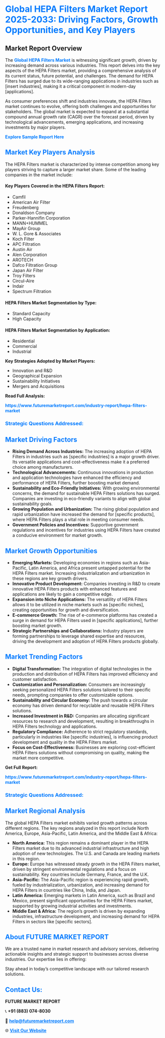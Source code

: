 <h1 style="color: #007BFF;">Global HEPA Filters Market Report 2025-2033: Driving Factors, Growth Opportunities, and Key Players</h1>

<section id="overview">
<h2>Market Report Overview</h2>
<p>The <a href="https://www.futuremarketreport.com/industry-report/hepa-filters-market" style="color: #007BFF; text-decoration: none;"><strong>Global HEPA Filters Market</strong></a> is witnessing significant growth, driven by increasing demand across various industries. This report delves into the key aspects of the HEPA Filters market, providing a comprehensive analysis of its current status, future potential, and challenges. The demand for HEPA Filters has surged due to its wide-ranging applications in industries such as [insert industries], making it a critical component in modern-day [applications].</p>
<p>As consumer preferences shift and industries innovate, the HEPA Filters market continues to evolve, offering both challenges and opportunities for stakeholders. The global market is expected to expand at a substantial compound annual growth rate (CAGR) over the forecast period, driven by technological advancements, emerging applications, and increasing investments by major players.</p>
</section>

<section id="overview">
<p><a href="https://www.futuremarketreport.com/request-sample/reportId=27436" style="color: #007BFF; text-decoration: none;"><strong>Explore Sample Report Here</strong></a></p>
</section>

<section id="key-players">
<h2 style="color: #007BFF;">Market Key Players Analysis</h2>
<p>The HEPA Filters market is characterized by intense competition among key players striving to capture a larger market share. Some of the leading companies in the market include:</p>
<h4>Key Players Covered in the HEPA Filters Report:</h4>
<ul><li>Camfil</li><li>American Air Filter</li><li>Freudenberg</li><li>Donaldson Company</li><li>Parker-Hannifin Corporation</li><li>MANN+HUMMEL</li><li>MayAir Group</li><li>W. L. Gore &amp; Associates</li><li>Koch Filter</li><li>APC Filtration</li><li>Austin Air</li><li>Alen Corporation</li><li>AROTECH</li><li>Dafco Filtration Group</li><li>Japan Air Filter</li><li>Troy Filters</li><li>Circul-Aire</li><li>Indair</li><li>Spectrum Filtration</li></ul>
<h4>HEPA Filters Market Segmentation by Type:</h4>
<ul><li>Standard Capacity</li><li>High Capacity</li></ul>

<h4>HEPA Filters Market Segmentation by Application:</h4>
<ul><li>Residential</li><li>Commercial</li><li>Industrial</li></ul>
<p><strong>Key Strategies Adopted by Market Players:</strong></p>
<ul>
<li>Innovation and R&D</li>
<li>Geographical Expansion</li>
<li>Sustainability Initiatives</li>
<li>Mergers and Acquisitions</li>
</ul>
</section>

<section>
<p><strong>Read Full Analysis: </strong></p><a href="https://www.futuremarketreport.com/industry-report/hepa-filters-market" style="color: #007BFF; text-decoration: none;"><strong>https://www.futuremarketreport.com/industry-report/hepa-filters-market</strong></a>
<h3 style="color: #007BFF;">Strategic Questions Addressed:</h3>
</section>

<section id="driving-factors">
<h2 style="color: #007BFF;">Market Driving Factors</h2>
<ul>
<li><strong>Rising Demand Across Industries:</strong> The increasing adoption of HEPA Filters in industries such as [specific industries] is a major growth driver. Its versatile applications and cost-effectiveness make it a preferred choice among manufacturers.</li>
<li><strong>Technological Advancements:</strong> Continuous innovations in production and application technologies have enhanced the efficiency and performance of HEPA Filters, further boosting market demand.</li>
<li><strong>Sustainability and Eco-Friendly Initiatives:</strong> With growing environmental concerns, the demand for sustainable HEPA Filters solutions has surged. Companies are investing in eco-friendly variants to align with global sustainability goals.</li>
<li><strong>Growing Population and Urbanization:</strong> The rising global population and rapid urbanization have increased the demand for [specific products], where HEPA Filters plays a vital role in meeting consumer needs.</li>
<li><strong>Government Policies and Incentives:</strong> Supportive government regulations and incentives for industries using HEPA Filters have created a conducive environment for market growth.</li>
</ul>
</section>

<section id="growth-opportunities">
<h2 style="color: #007BFF;">Market Growth Opportunities</h2>
<ul>
<li><strong>Emerging Markets:</strong> Developing economies in regions such as Asia-Pacific, Latin America, and Africa present untapped potential for the HEPA Filters market. Increasing industrialization and urbanization in these regions are key growth drivers.</li>
<li><strong>Innovative Product Development:</strong> Companies investing in R&D to create innovative HEPA Filters products with enhanced features and applications are likely to gain a competitive edge.</li>
<li><strong>Expansion into Niche Applications:</strong> The versatility of HEPA Filters allows it to be utilized in niche markets such as [specific niches], creating opportunities for growth and diversification.</li>
<li><strong>E-commerce Growth:</strong> The rise of e-commerce platforms has created a surge in demand for HEPA Filters used in [specific applications], further boosting market growth.</li>
<li><strong>Strategic Partnerships and Collaborations:</strong> Industry players are forming partnerships to leverage shared expertise and resources, driving the development and adoption of HEPA Filters products globally.</li>
</ul>
</section>

<section id="trending-factors">
<h2 style="color: #007BFF;">Market Trending Factors</h2>
<ul>
<li><strong>Digital Transformation:</strong> The integration of digital technologies in the production and distribution of HEPA Filters has improved efficiency and customer satisfaction.</li>
<li><strong>Customization and Personalization:</strong> Consumers are increasingly seeking personalized HEPA Filters solutions tailored to their specific needs, prompting companies to offer customizable options.</li>
<li><strong>Sustainability and Circular Economy:</strong> The push towards a circular economy has driven demand for recyclable and reusable HEPA Filters solutions.</li>
<li><strong>Increased Investment in R&D:</strong> Companies are allocating significant resources to research and development, resulting in breakthroughs in HEPA Filters technology and applications.</li>
<li><strong>Regulatory Compliance:</strong> Adherence to strict regulatory standards, particularly in industries like [specific industries], is influencing product development and quality in the HEPA Filters market.</li>
<li><strong>Focus on Cost-Effectiveness:</strong> Businesses are exploring cost-efficient HEPA Filters solutions without compromising on quality, making the market more competitive.</li>
</ul>
</section>

<section>
<p><strong>Get Full Report: </strong></p><a href="https://www.futuremarketreport.com/industry-report/hepa-filters-market" style="color: #007BFF; text-decoration: none;"><strong>https://www.futuremarketreport.com/industry-report/hepa-filters-market</strong></a>
<h3 style="color: #007BFF;">Strategic Questions Addressed:</h3>
</section>


<section id="regional-analysis">
<h2 style="color: #007BFF;">Market Regional Analysis</h2>
<p>The global HEPA Filters market exhibits varied growth patterns across different regions. The key regions analyzed in this report include North America, Europe, Asia-Pacific, Latin America, and the Middle East & Africa:</p>
<ul>
<li><strong>North America:</strong> This region remains a dominant player in the HEPA Filters market due to its advanced industrial infrastructure and high adoption of new technologies. The U.S. and Canada are leading markets in this region.</li>
<li><strong>Europe:</strong> Europe has witnessed steady growth in the HEPA Filters market, driven by stringent environmental regulations and a focus on sustainability. Key countries include Germany, France, and the U.K.</li>
<li><strong>Asia-Pacific:</strong> The Asia-Pacific region is experiencing rapid growth, fueled by industrialization, urbanization, and increasing demand for HEPA Filters in countries like China, India, and Japan.</li>
<li><strong>Latin America:</strong> Emerging markets in Latin America, such as Brazil and Mexico, present significant opportunities for the HEPA Filters market, supported by growing industrial activities and investments.</li>
<li><strong>Middle East & Africa:</strong> The region’s growth is driven by expanding industries, infrastructure development, and increasing demand for HEPA Filters in sectors like [specific sectors].</li>
</ul>
</section>

<footer>
<h2 style="color: #007BFF;">About FUTURE MARKET REPORT</h2>
<p>We are a trusted name in market research and advisory services, delivering actionable insights and strategic support to businesses across diverse industries. Our expertise lies in offering:</p>

<p>Stay ahead in today’s competitive landscape with our tailored research solutions.</p>

<h2 style="color: #007BFF;">Contact Us:</h2>
<p><strong>FUTURE MARKET REPORT</strong></p>
<p>📞 <strong>+91 (883) 074-8030</strong></p>
<p>📧 <strong><a href="mailto:help@futuremarketreport.com" style="color: #007BFF;">help@futuremarketreport.com</a></strong></p>
<p>🌐 <strong><a href="https://www.futuremarketreport.com/" style="color: #007BFF;">Visit Our Website</a></strong></p>
</footer>
